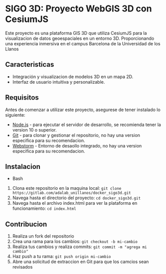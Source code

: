 # SIGO 3D: Proyecto WebGIS 3D con CesiumJS

Este proyecto es una plataforma GIS 3D que utiliza CesiumJS para la visualizacion de datos geoespaciales en un entorno 3D. Proporcionando una experiencia inmersiva en el campus Barcelona de la Universidad de los Llanos

## Caracteristicas

- Integración y visualizacion de modelos 3D en un mapa 2D.
- Interfaz de usuario intuitiva y personalizable.

## Requisitos

Antes de comenzar a utilizar este proyecto, asegurese de tener instalado lo siguiente:
- [Node.js](https://nodejs.org/) - para ejecutar el servidor de desarrollo, se recomienda tener la version 10 o superior.
- [Git](https://git-scm.com/) - para clonar y gestionar el repositorio, no hay una version especifica para su recomendacion.
- [Webstorm](https://www.jetbrains.com/webstorm/download/) - Entorno de desaollo integrado, no hay una version especifica para su recomendacion.

## Instalacion
- Bash
1. Clona este repositorio en la maquina local: `git clone https://gitlab.com/adalab_unillanos/docker_sigo3d.git `
3. Navega hasta el directorio del proyecto: `cd docker_sigo3d.git`
4. Navega hasta el archivo index.html para ver la plataforma en funcionamiento: `cd index.html`

## Contribucion

1. Realiza un fork del repositorio
2. Crea una rama para los cambios: `git checkout -b mi-cambio`
3. Realiza tus cambios y realiza commits: `git commit -m "agrega mi cambio"`
4. Haz push a tu rama: `git push origin mi-cambio`
5. Abre una solicitud de extraccion en Git para que los camcios sean revisados

  

